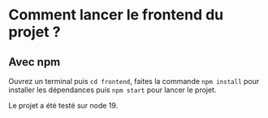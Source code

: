 # Comment lancer le frontend du projet ?

## Avec npm

Ouvrez un terminal puis `cd frontend`, faites la commande `npm install` pour installer les dépendances puis `npm start` pour lancer le projet.

Le projet a été testé sur node 19.
